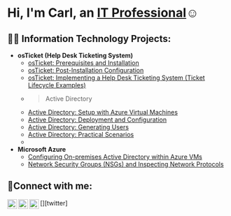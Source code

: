 <h1>Hi, I'm Carl, an <a href="https://www.linkedin.com/in/carl-cannon-73b416137/">IT Professional</a>☺</h1>

<h2>👨‍💻 Information Technology Projects:</h2>

- <b>osTicket (Help Desk Ticketing System)</b>
  - [osTicket: Prerequisites and Installation](https://github.com/carlcannon94/osticket-prereqs)
  - [osTicket: Post-Installation Configuration](https://github.com/carlcannon94/post-install-config)
  - [osTicket: Implementing a Help Desk Ticketing System (Ticket Lifecycle Examples)](https://github.com/carlcannon94/osTicket-ticket-lifecycle)
  - >Active Directory</b>
  - [Active Directory: Setup with Azure Virtual Machines](https://github.com/carlcannon94/active-directory-setup)
  - [Active Directory: Deployment and Configuration](https://github.com/carlcannon94/ad-deploy-and-config)
  - [Active Directory: Generating Users](https://github.com/carlcannon94/ad-user-generation)
  - [Active Directory: Practical Scenarios](https://github.com/carlcannon94/ad-practical-scenarios)
  - 
- <b>Microsoft Azure</b>
  - [Configuring On-premises Active Directory within Azure VMs](https://github.com/carlcannon94/configure-ad)
  - [Network Security Groups (NSGs) and Inspecting Network Protocols](https://github.com/carlcannon94/azure-network-protocols)

<h2>🤳Connect with me:</h2>

[<img align="left" alt="Carl | Twitter" width="22px" src="https://cdn.jsdelivr.net/npm/simple-icons@v3/icons/twitter.svg" />][twitter]
[<img align="left" alt="Carl | LinkedIn" width="22px" src="https://cdn.jsdelivr.net/npm/simple-icons@v3/icons/linkedin.svg" />][linkedin]
[<img align="left" alt="Carl | Instagram" width="22px" src="https://cdn.jsdelivr.net/npm/simple-icons@v3/icons/instagram.svg" />][instagram]

[instagram]: https://www.instagram.com/creeds_note/
[linkedin]:https://www.linkedin.com/in/carl-cannon-73b416137/

